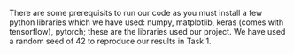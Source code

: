 There are some prerequisits to run our code as you must install a few python libraries which we have used: numpy, matplotlib, keras (comes with tensorflow), pytorch; these are the libraries used our project.
We have used a random seed of 42 to reproduce our results in Task 1.
